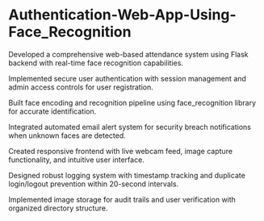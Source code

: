 # Authentication-Web-App-Using-Face_Recognition

Developed a comprehensive web-based attendance system using Flask backend with real-time face recognition capabilities.

Implemented secure user authentication with session management and admin access controls for user registration.

Built face encoding and recognition pipeline using face_recognition library for accurate identification.

Integrated automated email alert system for security breach notifications when unknown faces are detected.

Created responsive frontend with live webcam feed, image capture functionality, and intuitive user interface.

Designed robust logging system with timestamp tracking and duplicate login/logout prevention within 20-second intervals.

Implemented image storage for audit trails and user verification with organized directory structure.
